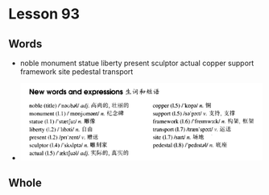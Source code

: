 # Lesson 93

## Words

- noble monument statue liberty present sculptor actual copper support framework site pedestal transport

- ![Words](../../../Images/Part2/10/words-93.png)

## Whole
